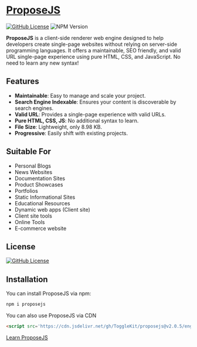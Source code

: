 # [ProposeJS](https://proposejs.pages.dev/)
[![GitHub License](https://img.shields.io/badge/license-MIT-blue.svg)](https://proposejs.pages.dev/p/licence.html) ![NPM Version](https://img.shields.io/npm/v/proposejs)


**ProposeJS** is a client-side renderer web engine designed to help developers create single-page websites without relying on server-side programming languages. It offers a maintainable, SEO friendly, and valid URL single-page experience using pure HTML, CSS, and JavaScript. No need to learn any new syntax!

## Features
- **Maintainable**: Easy to manage and scale your project.
- **Search Engine Indexable**: Ensures your content is discoverable by search engines.
- **Valid URL**: Provides a single-page experience with valid URLs.
- **Pure HTML, CSS, JS**: No additional syntax to learn.
- **File Size**: Lightweight, only 8.98 KB.
- **Progressive**: Easily shift with existing projects.
## Suitable For
- Personal Blogs
- News Websites
- Documentation Sites
- Product Showcases
- Portfolios
- Static Informational Sites
- Educational Resources
- Dynamic web apps (Client site)
- Client site tools
- Online Tools
- E-commerce website

##  License 
[![GitHub License](https://img.shields.io/badge/license-MIT-blue.svg)](https://proposejs.blogspot.com/p/licence.html)

## Installation
You can install ProposeJS via npm:
```bash
npm i proposejs
```
You can also use ProposeJS via CDN
```HTML
<script src='https://cdn.jsdelivr.net/gh/ToggleKit/proposejs@v2.0.5/engine.js' ></script>
```
[Learn ProposeJS](https://proposejs.blogspot.com)
